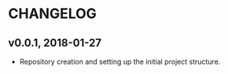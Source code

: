 CHANGELOG
=========

v0.0.1, 2018-01-27
------------------

- Repository creation and setting up the initial project structure.
